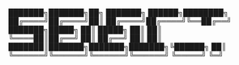 ███████╗███████╗██╗     ███████╗ ██████╗████████╗
██╔════╝██╔════╝██║     ██╔════╝██╔════╝╚══██╔══╝
███████╗█████╗  ██║     █████╗  ██║        ██║   
╚════██║██╔══╝  ██║     ██╔══╝  ██║        ██║   
███████║███████╗███████╗███████╗╚██████╗   ██║   
╚══════╝╚══════╝╚══════╝╚══════╝ ╚═════╝   ╚═╝   
                                                 
